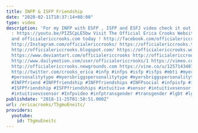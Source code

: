 ```yaml
---
title: INFP & ISFP Friendship
date: "2020-02-11T18:37:14+08:00"
type: video
description: 'For my INFP with ESFP , ISFP and ESFJ video check it out right here
  : https://youtu.be/PIZ5CpLE5bw Visit The Official Erica Crooks Websites : ericacrooks.com
  and officialericcrooks.com today ! http://facebook.com/officialericcrooks http://youtube.com/user/officialericcrooks
  http://Instagram.com/officialericcrooks/ https://officialericcrooks.tumblr.com/
  http://officialericcrooks.blogspot.com/ https://officialericcrooks.wordpress.com
  https://www.deviantart.com/officialericcrooks http://officialericcrooks.newgrounds.com/follow
  http://www.dailymotion.com/user/officialericcrooks/1 https://vimeo.com/officialericcrooks
  http://officialericcrooks.newgrounds.com https://vine.co/u/1257143407999610880 https://www.pinterest.com/officialec1/
  http://twitter.com/crooks_erica #infp #infps #isfp #isfps #mbti #myersbriggs #myersbriggstype
  #personalitytype #myersbriggspersonalitytype #myersbriggspersonalitytypetest #personalitytypes
  #INFPfriend #INFPfriendship #INFPfriendships #INFPsocial #infpisfp #isfpinfp #ISFPfriend
  #ISFPfriendship #ISFPfriendships #intuitive #sensor #intuitivesensor #sensorvsintuitive
  #intuitivevssensor #Infpvideo #infptransgender #transgender #lgbt #lgbtq'
publishdate: "2018-11-25T01:50:51.000Z"
url: /ericacrooks/T5gmuEneitc/
providers:
  youtube:
    id: T5gmuEneitc
---
```

